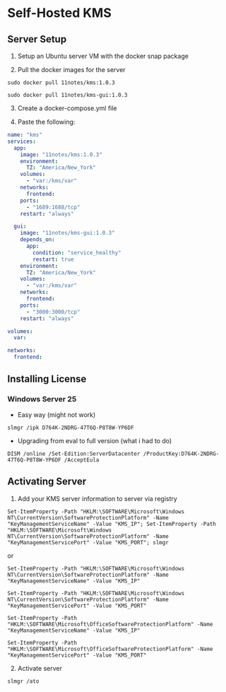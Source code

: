 # Self-Hosted KMS

## Server Setup

1. Setup an Ubuntu server VM with the docker snap package

2. Pull the docker images for the server
```shell
sudo docker pull 11notes/kms:1.0.3 
```
```shell
sudo docker pull 11notes/kms-gui:1.0.3
```
3. Create a docker-compose.yml file

4. Paste the following:

```yaml
name: "kms"
services:
  app:
    image: "11notes/kms:1.0.3"
    environment:
      TZ: "America/New_York"
    volumes:
      - "var:/kms/var"
    networks:
      frontend:
    ports:
      - "1689:1688/tcp"
    restart: "always"

  gui:
    image: "11notes/kms-gui:1.0.3"
    depends_on:
      app:
        condition: "service_healthy"
        restart: true
    environment:
      TZ: "America/New_York"
    volumes:
      - "var:/kms/var"
    networks:
      frontend:
    ports:
      - "3000:3000/tcp"
    restart: "always"

volumes:
  var:

networks:
  frontend:
```

## Installing License

### Windows Server 25

- Easy way (might not work)
```shell
slmgr /ipk D764K-2NDRG-47T6Q-P8T8W-YP6DF
```

- Upgrading from eval to full version (what i had to do)
```shell
DISM /online /Set-Edition:ServerDatacenter /ProductKey:D764K-2NDRG-47T6Q-P8T8W-YP6DF /AcceptEula
```

## Activating Server

1. Add your KMS server information to server via registry

```shell
Set-ItemProperty -Path "HKLM:\SOFTWARE\Microsoft\Windows NT\CurrentVersion\SoftwareProtectionPlatform" -Name "KeyManagementServiceName" -Value "KMS_IP"; Set-ItemProperty -Path "HKLM:\SOFTWARE\Microsoft\Windows NT\CurrentVersion\SoftwareProtectionPlatform" -Name "KeyManagementServicePort" -Value "KMS_PORT"; slmgr
```
or
```shell
Set-ItemProperty -Path "HKLM:\SOFTWARE\Microsoft\Windows NT\CurrentVersion\SoftwareProtectionPlatform" -Name "KeyManagementServiceName" -Value "KMS_IP"

Set-ItemProperty -Path "HKLM:\SOFTWARE\Microsoft\Windows NT\CurrentVersion\SoftwareProtectionPlatform" -Name "KeyManagementServicePort" -Value "KMS_PORT"

Set-ItemProperty -Path "HKLM:\SOFTWARE\Microsoft\OfficeSoftwareProtectionPlatform" -Name "KeyManagementServiceName" -Value "KMS_IP"

Set-ItemProperty -Path "HKLM:\SOFTWARE\Microsoft\OfficeSoftwareProtectionPlatform" -Name "KeyManagementServicePort" -Value "KMS_PORT"
```

2. Activate server

```shell
slmgr /ato
```